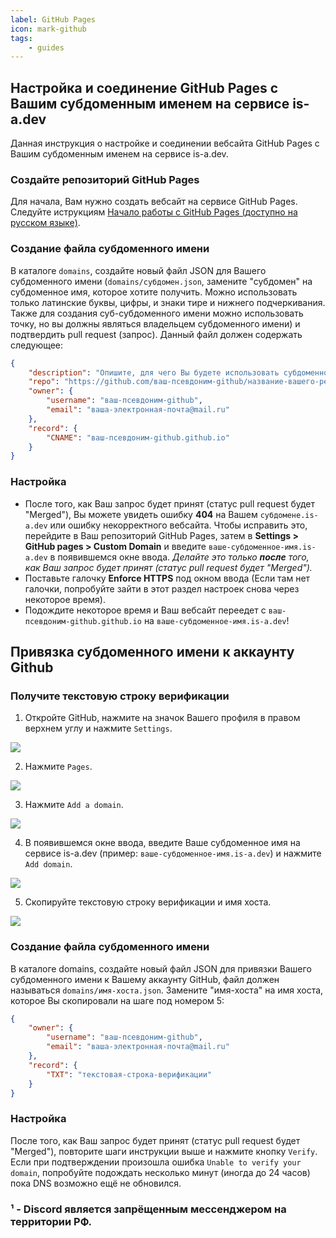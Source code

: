 ```yaml
---
label: GitHub Pages
icon: mark-github
tags:
    - guides
---
```


## Настройка и соединение GitHub Pages с Вашим субдоменным именем на сервисе is-a.dev

Данная инструкция о настройке и соединении вебсайта GitHub Pages с Вашим субдоменным именем на сервисе is-a.dev.

### Создайте репозиторий GitHub Pages

Для начала, Вам нужно создать вебсайт на сервисе GitHub Pages. Следуйте иструкциям [Начало работы с GitHub Pages (доступно на русском языке)](https://docs.github.com/ru/pages/getting-started-with-github-pages).

### Создание файла субдоменного имени

В каталоге `domains`, создайте новый файл JSON для Вашего субдоменного имени (`domains/субдомен.json`, замените "субдомен" на субдоменное имя, которое хотите получить. Можно использовать только латинские буквы, цифры, и знаки тире и нижнего подчеркивания. Также для создания суб-субдоменного имени можно использовать точку, но вы должны являться владельцем субдоменного имени) и подтвердить pull request (запрос). Данный файл должен содержать следующее:

```json
{
    "description": "Опишите, для чего Вы будете использовать субдоменное имя.",
    "repo": "https://github.com/ваш-псевдоним-github/название-вашего-репозитория-для-вебсайта",
    "owner": {
        "username": "ваш-псевдоним-github",
        "email": "ваша-электронная-почта@mail.ru"
    },
    "record": {
        "CNAME": "ваш-псевдоним-github.github.io"
    }
}
```

### Настройка

- После того, как Ваш запрос будет принят (статус pull request будет "Merged"), Вы можете увидеть ошибку **404** на Вашем `субдомене.is-a.dev` или ошибку некорректного вебсайта. Чтобы исправить это, перейдите в Ваш репозиторий GitHub Pages, затем в **Settings > GitHub pages > Custom Domain** и введите `ваше-субдоменное-имя.is-a.dev` в появившемся окне ввода. _Делайте это только **после** того, как Ваш запрос будет принят (статус pull request будет "Merged")._
- Поставьте галочку **Enforce HTTPS** под окном ввода (Если там нет галочки, попробуйте зайти в этот раздел настроек снова через некоторое время).
- Подождите некоторое время и Ваш вебсайт переедет с `ваш-псевдоним-github.github.io` на `ваше-субдоменное-имя.is-a.dev`!

## Привязка субдоменного имени к аккаунту Github

### Получите текстовую строку верификации

1. Откройте GitHub, нажмите на значок Вашего профиля в правом верхнем углу и нажмите `Settings`.

![](../media/github_pages_verification/step_1.png)

2. Нажмите `Pages`.

![](../media/github_pages_verification/step_2.png)

3. Нажмите `Add a domain`.

![](../media/github_pages_verification/step_3.png)

4. В появившемся окне ввода, введите Ваше субдоменное имя на сервисе is-a.dev (пример: `ваше-субдоменное-имя.is-a.dev`) и нажмите `Add domain`.

![](../media/github_pages_verification/step_4.png)

5. Скопируйте текстовую строку верификации и имя хоста.

![](../media/github_pages_verification/step_5.png)

### Создание файла субдоменного имени

В каталоге domains, создайте новый файл JSON для привязки Вашего субдоменного имени к Вашему аккаунту GitHub, файл должен называться `domains/имя-хоста.json`. Замените "имя-хоста" на имя хоста, которое Вы скопировали на шаге под номером 5:

```json
{
    "owner": {
        "username": "ваш-псевдоним-github",
        "email": "ваша-электронная-почта@mail.ru"
    },
    "record": {
        "TXT": "текстовая-строка-верификации"
    }
}
```

### Настройка

После того, как Ваш запрос будет принят (статус pull request будет "Merged"), повторите шаги инструкции выше и нажмите кнопку `Verify`.
Если при подтверждении произошла ошибка `Unable to verify your domain`, попробуйте подождать несколько минут (иногда до 24 часов) пока DNS возможно ещё не обновился.

### ¹ - Discord является запрёщенным мессенджером на территории РФ.
